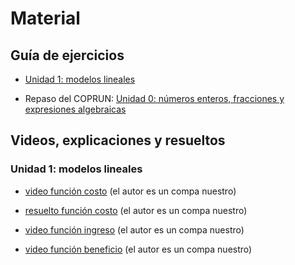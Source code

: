 # Material

## Guía de ejercicios

* [Unidad 1: modelos lineales](/mate1eya2020c1/assets/pdf/unidad1_modelosLineales.pdf)

* Repaso del COPRUN: [Unidad 0: números enteros, fracciones y expresiones algebraicas](/mate1eya2020c1/assets/pdf/unidad0_repasoAlgebraico.pdf)


## Videos, explicaciones y resueltos

### Unidad 1: modelos lineales

* [video función costo](https://youtu.be/PzbDS-1X7Cw) (el autor es un compa nuestro)

* [resuelto función costo](assets/cursada/unidad1/Problema_1_Mesas.pdf) (el autor es un compa nuestro)

* [video función ingreso](https://youtu.be/UduznG21ZYc) (el autor es un compa nuestro)

* [video función beneficio](https://youtu.be/I-XnNa37-4E) (el autor es un compa nuestro)

